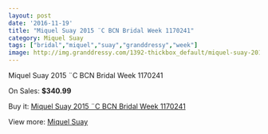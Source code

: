 ```yaml
---
layout: post
date: '2016-11-19'
title: "Miquel Suay 2015 ¨C BCN Bridal Week 1170241"
category: Miquel Suay
tags: ["bridal","miquel","suay","granddressy","week"]
image: http://img.granddressy.com/1392-thickbox_default/miquel-suay-2015-c-bcn-bridal-week-1170241.jpg
---
```

Miquel Suay 2015 ¨C BCN Bridal Week 1170241

On Sales: **$340.99**
<a href="https://www.granddressy.com/en/miquel-suay/1068-miquel-suay-2015-c-bcn-bridal-week-1170241.html"><amp-img layout="responsive" width="600" height="600" src="//img.granddressy.com/1392-thickbox_default/miquel-suay-2015-c-bcn-bridal-week-1170241.jpg" alt="Miquel Suay 2015 ¨C BCN Bridal Week 1170241 0" /></a>

Buy it: [Miquel Suay 2015 ¨C BCN Bridal Week 1170241](https://www.granddressy.com/en/miquel-suay/1068-miquel-suay-2015-c-bcn-bridal-week-1170241.html "Miquel Suay 2015 ¨C BCN Bridal Week 1170241")

View more: [Miquel Suay](https://www.granddressy.com/en/59-miquel-suay "Miquel Suay")